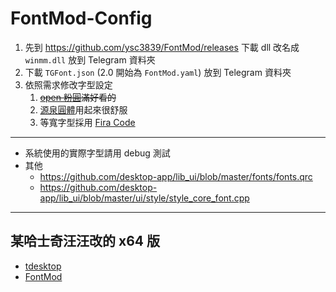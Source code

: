 # FontMod-Config

1. 先到 <https://github.com/ysc3839/FontMod/releases> 下載 dll 改名成 `winmm.dll` 放到 Telegram 資料夾
1. 下載 `TGFont.json` (2.0 開始為 `FontMod.yaml`) 放到 Telegram 資料夾
1. 依照需求修改字型設定
   1. ~~[open 粉圓](https://justfont.com/huninn/)滿好看的~~
   1. [源泉圓體](https://github.com/ButTaiwan/gensen-font/releases)用起來很舒服
   1. 等寬字型採用 [Fira Code](https://github.com/tonsky/FiraCode/releases)

----

- 系統使用的實際字型請用 debug 測試
- 其他
  - <https://github.com/desktop-app/lib_ui/blob/master/fonts/fonts.qrc>
  - <https://github.com/desktop-app/lib_ui/blob/master/ui/style/style_core_font.cpp>

----

## 某哈士奇汪汪改的 x64 版

- [tdesktop](https://github.com/TDesktop-x64/tdesktop/releases)
- [FontMod](https://github.com/TDesktop-x64/FontMod/releases)
